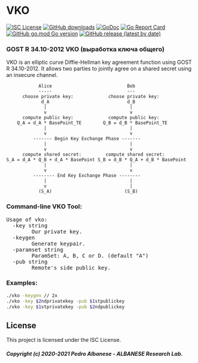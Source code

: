 # VKO 
[![ISC License](http://img.shields.io/badge/license-ISC-blue.svg)](https://github.com/pedroalbanese/vko/blob/master/LICENSE.md) 
[![GitHub downloads](https://img.shields.io/github/downloads/pedroalbanese/vko/total.svg?logo=github&logoColor=white)](https://github.com/pedroalbanese/vko/releases)
[![GoDoc](https://godoc.org/github.com/pedroalbanese/vko?status.png)](http://godoc.org/github.com/pedroalbanese/vko)
[![Go Report Card](https://goreportcard.com/badge/github.com/pedroalbanese/vko)](https://goreportcard.com/report/github.com/pedroalbanese/vko)
[![GitHub go.mod Go version](https://img.shields.io/github/go-mod/go-version/pedroalbanese/vko)](https://golang.org)
[![GitHub release (latest by date)](https://img.shields.io/github/v/release/pedroalbanese/vko)](https://github.com/pedroalbanese/vko/releases)

### GOST R 34.10-2012 VKO (выработка ключа общего)
VKO is an elliptic curve Diffie-Hellman key agreement function using GOST R 34.10-2012. It allows two parties to jointly agree on a shared secret using an insecure channel.

```
            Alice                            Bob
            -----                            ---
      choose private key:             choose private key:
             d_A                             d_B
              |                               |
              v                               v
      compute public key:             compute public key:
    Q_A = d_A * BasePoint_TE        Q_B = d_B * BasePoint_TE
              |                               |
              v                               v
          ------- Begin Key Exchange Phase -------
              |                               |
              v                               v
      compute shared secret:         compute shared secret:
S_A = d_A * Q_B + d_A * BasePoint S_B = d_B * Q_A + d_B * BasePoint
              |                               |
              v                               v
          -------- End Key Exchange Phase --------
              |                               |
              v                               |
            (S_A)                           (S_B)
 ``` 
     
### Command-line VKO Tool:
<pre>Usage of vko:
  -key string
        Our private key.
  -keygen
        Generate keypair.
  -paramset string
        ParamSet: A, B, C or D. (default "A")
  -pub string
        Remote's side public key.</pre>

### Examples:
```sh
./vko -keygen // 2x
./vko -key $2ndprivatekey -pub $1stpublickey
./vko -key $1stprivatekey -pub $2ndpublickey
```
## License
This project is licensed under the ISC License.
##### Copyright (c) 2020-2021 Pedro Albanese - ALBANESE Research Lab.
